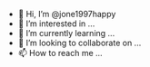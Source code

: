 - 👋 Hi, I’m @jone1997happy
- 👀 I’m interested in ...
- 🌱 I’m currently learning ...
- 💞️ I’m looking to collaborate on ...
- 📫 How to reach me ...

<!---
jone1997happy/jone1997happy is a ✨ special ✨ repository because its `README.md` (this file) appears on your GitHub profile.
You can click the Preview link to take a look at your changes.
--->
